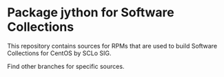 # Package jython for Software Collections

This repository contains sources for RPMs that are used
to build Software Collections for CentOS by SCLo SIG.

Find other branches for specific sources.
